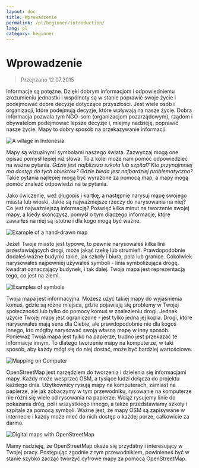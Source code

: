 ```yaml
---
layout: doc
title: Wprowadzenie
permalink: /pl/beginner/introduction/
lang: pl
category: beginner
---
```


Wprowadzenie
============

> Przejrzano 12.07.2015  

Informacje są potężne. Dzięki dobrym informacjom i odpowiedniemu
zrozumieniu jednostki i wspólnoty są w stanie poprawić
swoje życie i podejmować dobre decyzje dotyczące przyszłości. Jest wiele
osób i organizacji, które podejmują decyzje, które wpływają na nasze życie. Dobra
informacja pozwala tym NGO-som (organizacjom pozarządowym), rządom i obywatelom podejmować lepsze
decyzje i, miejmy nadzieję, poprawić nasze życie. Mapy to dobry sposób
na przekazywanie informacji. 

![A village in Indonesia][]

Mapy są wizualnymi symbolami naszego świata. Zazwyczaj mogą one 
opisać pomysł lepiej niż słowa. To z kolei może nam pomóc
odpowiedzieć na ważne pytania. *Gdzie jest najbliższa szkoła lub szpital? Kto
przynajmniej ma dostęp do tych obiektów? Gdzie bieda jest najbardziej
problematyczna?* Takie pytania najlepiej mogą być wyrażone za pomocą map,
a mapy mogą pomóc znaleźć odpowiedzi na te pytania. 

Jako ćwiczenie, weź długopis i kartkę, a następnie narysuj mapę swojego miasta lub wioski. Jakie są
najważniejsze rzeczy do narysowania na niej? Co jest najważniejszą
informacją? Poświęć kilka minut na tworzenie swojej mapy, a kiedy
skończysz, pomyśl o tym dlaczego informacje, które zawarłeś na niej są istotne i
dla kogo mogą być ważne.

![Example of a hand-drawn map][]

Jeżeli Twoje miasto jest typowe, to pewnie narysowałeś kilka linii przestawiających
drogi, może jakąś rzekę lub strumień. Prawdopodobnie dodałeś ważne budynki
takie, jak szkoły i biura, pola lub granice. Cokolwiek narysowałeś
najpewniej używałeś symboli - linia symbolizująca drogę, kwadrat
oznaczający budynek, i tak dalej. Twoja mapa jest reprezentacją tego, co jest
na ziemi.

![Examples of symbols][]

Twoja mapa jest informacyjna. Możesz użyć takiej mapy do wyjaśnienia
komuś, gdzie są różne miejsca, gdzie pojawiają się problemy w Twojej
społeczności lub tylko do pomocy komuś w znalezieniu drogi. Jednak
użycie Twojej mapy jest ograniczone - jest tylko jedna jej kopia.
Drogi, które narysowałeś mają sens dla Ciebie, ale prawdopodobnie nie dla kogoś innego,
kto mógłby narysować swoją własną mapę w inny sposób. Ponieważ Twoja mapa
jest tylko na papierze, trudno jest przekazać te informacje innym.
To dlatego tworzenie mapy na komputerze, w taki sposób, aby każdy mógł
się do niej dostać, może być bardziej wartościowe. 

![Mapping on Computer][]

OpenStreetMap jest narzędziem do tworzenia i dzielenia się informacjami mapy. 
Każdy może wesprzeć OSM, a tysiące ludzi dołącza do projektu 
każdego dnia. Użytkownicy rysują mapy na komputerach, zamiast na papierze, ale jak 
zobaczymy w tym przewodniku, rysowanie na komputerze nie różni się 
wiele od rysowania na papierze. Wciąż rysujemy linie do pokazania dróg,
pól i wszystkiego innego, a także przedstawiamy szkoły i szpitale 
za pomocą symboli. Ważne jest, że mapy OSM są zapisywane w 
internecie i każdy może mieć do nich dostęp o każdej porze, całkowicie za darmo.

![Digital maps with OpenStreetMap][]

Mamy nadzieję, że OpenStreetMap okaże się przydatny i interesujący w Twojej
pracy. Postępując zgodnie z tym przewodnikiem, powinieneś być w stanie szybko
zacząć tworzyć cyfrowe mapy za pomocą OpenStreetMap.


[A village in Indonesia]: /images/beginner/village-in-indonesia.png
[Example of a hand-drawn map]: /images/beginner/hand-drawn-map.png
[Examples of symbols]: /images/beginner/examples-of-symbols.png
[Mapping on Computer]: /images/beginner/mapping-on-computer.png
[Digital maps with OpenStreetMap]: /images/beginner/digital-maps-with-osm.png
